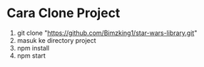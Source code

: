 # Cara Clone Project

1. git clone "https://github.com/Bimzking1/star-wars-library.git"
2. masuk ke directory project
3. npm install
4. npm start